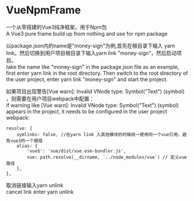 # VueNpmFrame

一个从零搭建的Vue3纯净框架，用于Npm包 <br/>
A Vue3 pure frame build up from nothing and use for npm package

以package.json内的name是"money-sign"为例,首先在根目录下输入 yarn link。然后切换到用户项目根目录下输入yarn link "money-sign"，然后启动项目。<br/>
take the name like "money-sign" in the package.json file as an example, first enter yarn link in the root directory. Then switch to the root directory of the user project, enter yarn link "money-sign" and start the project.


如果项目出现警告[Vue warn]: Invalid VNode type: Symbol("Text") (symbol) ，则需要在用户项目webpack中配置：<br/>
if warning like [Vue warn]: Invalid VNode type: Symbol("Text") (symbol) appears in the project, it needs to be configured in the user project webpack:

    resolve: {
        symlinks: false, //在yarn link 入其他模块的时候统一使用同一个vue引用，避免vue3的一个报错
        alias: {
            'vue$': 'vue/dist/vue.esm-bundler.js',
            vue: path.resolve(__dirname, `../node_modules/vue`) // 定义vue路径
        },
    },

取消链接输入yarn unlink<br/>
cancel link enter yarn unlink 